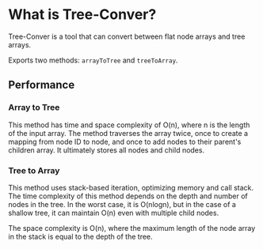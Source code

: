 # What is Tree-Conver?

Tree-Conver is a tool that can convert between flat node arrays and tree arrays.

Exports two methods: `arrayToTree` and `treeToArray`.

## Performance

### Array to Tree

This method has time and space complexity of O(n), where n is the length of the input array. The method traverses the array twice, once to create a mapping from node ID to node, and once to add nodes to their parent's children array. It ultimately stores all nodes and child nodes.

### Tree to Array

This method uses stack-based iteration, optimizing memory and call stack. The time complexity of this method depends on the depth and number of nodes in the tree. In the worst case, it is O(nlogn), but in the case of a shallow tree, it can maintain O(n) even with multiple child nodes.

The space complexity is O(n), where the maximum length of the node array in the stack is equal to the depth of the tree.
